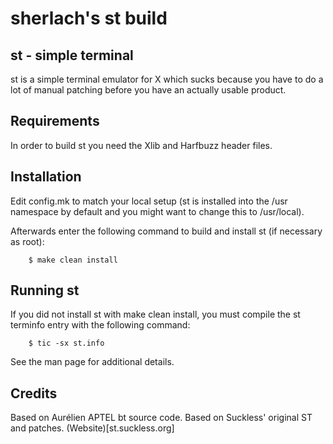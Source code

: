 # sherlach's st build

st - simple terminal
--------------------
st is a simple terminal emulator for X which sucks because you have
to do a lot of manual patching before you have an actually usable 
product.


Requirements
------------
In order to build st you need the Xlib and Harfbuzz header files.


Installation
------------
Edit config.mk to match your local setup (st is installed into
the /usr namespace by default and you might want to change this to
/usr/local).

Afterwards enter the following command to build and install st (if
necessary as root):

```
    $ make clean install
```

Running st
----------
If you did not install st with make clean install, you must compile
the st terminfo entry with the following command:

```
    $ tic -sx st.info
```
See the man page for additional details.

Credits
-------
Based on Aurélien APTEL <aurelien dot aptel at gmail dot com> bt source code.
Based on Suckless' original ST and patches. (Website)[st.suckless.org]

